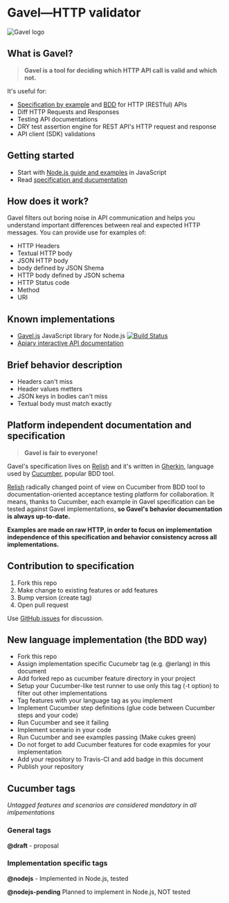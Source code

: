 # Gavel—HTTP validator

![Gavel logo](https://raw.github.com/apiaryio/gavel/master/img/gavel.png?login=netmilk&token=73e03867f59ec1870842429ca2f7e8b9)

## What is Gavel? 

> **Gavel is a tool for deciding which HTTP API call is valid and which not.** 

It's useful for:

- [Specification by example](http://en.wikipedia.org/wiki/Specification_by_example) and [BDD](http://en.wikipedia.org/wiki/Behavior-driven_development) for HTTP (RESTful) APIs
- Diff HTTP Requests and Responses
- Testing API documentations
- DRY test assertion engine for REST API's HTTP request and response
- API client (SDK) validations

## Getting started

- Start with [Node.js guide and examples](https://www.relishapp.com/apiary/gavel/docs/node-js) in JavaScript
- Read [specification and ducumentation](https://www.relishapp.com/apiary/gavel/docs)

## How does it work?

Gavel filters out boring noise in API communication and helps you understand important differences between real and expected HTTP messages. You can provide use for examples of:

- HTTP Headers
- Textual HTTP body
- JSON HTTP body
- body defined by JSON Shema
- HTTP body defined by JSON schema
- HTTP Status code
- Method
- URI

## Known implementations
- [Gavel.js](https://github.com/apiaryio/gavel.js) JavaScript library for Node.js [![Build Status](https://travis-ci.org/apiaryio/gavel.js.png?branch=master)](https://travis-ci.org/apiaryio/gavel.js)
- [Apiary interactive API documentation](http://apiary.io/)

## Brief behavior description

- Headers can't miss
- Header values metters
- JSON keys in bodies can't miss
- Textual body must match exactly 

## Platform independent documentation and specification

> **Gavel is fair to everyone!**

Gavel's specification lives on [Relish](https://www.relishapp.com/apiary/gavel/docs) and it's written in [Gherkin](https://github.com/cucumber/cucumber/wiki/Gherkin), language used by [Cucumber](https://github.com/cucumber/cucumber/wiki/Gherkin), popular BDD tool.

[Relish](https://www.relishapp.com/) radically changed point of view on Cucumber from BDD tool to documentation-oriented acceptance testing platform for collaboration. It means, thanks to Cucumber, each example in Gavel specification can be tested against Gavel implementations, **so Gavel's behavior documentation is always up-to-date.** 

**Examples are made on raw HTTP, in order to focus on implementation independence of this specification and behavior consistency across all implementations.** 

## Contribution to specification

1. Fork this repo
2. Make change to existing features or add features  
3. Bump version (create tag)
4. Open pull request

Use [GitHub issues](https://github.com/apiaryio/gavel/issues) for discussion. 

## New language implementation (the BDD way)

- Fork this repo
- Assign implementation specific Cucumebr tag (e.g. @erlang) in this document
- Add forked repo as cucumber feature directory in your project
- Setup your Cucumber-like test runner to use only this tag (-t option) to filter out other implementations
- Tag features with your language tag as you implement
- Implement Cucumber step definitions (glue code between Cucumber steps and your code)
- Run Cucumber and see it failing
- Implement scenario in your code
- Run Cucumber and see examples passing (Make cukes green)
- Do not forget to add Cucumber features for code exapmles for your implementation
- Add your repository to Travis-CI and add badge in this document
- Publish your repository

## Cucumber tags

*Untagged features and scenarios are considered mandatory in all imlpementations*

### General tags

**@draft** - proposal

### Implementation specific tags

**@nodejs** - Implemented in Node.js, tested

**@nodejs-pending** Planned to implement in Node.js, NOT tested